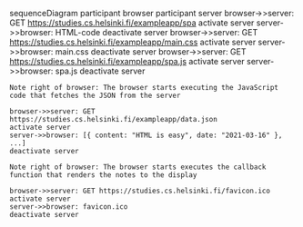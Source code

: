 sequenceDiagram
    participant browser
    participant server
    browser->>server: GET https://studies.cs.helsinki.fi/exampleapp/spa
    activate server
    server->>browser: HTML-code
    deactivate server
    browser->>server: GET https://studies.cs.helsinki.fi/exampleapp/main.css
    activate server
    server->>browser: main.css
    deactivate server
    browser->>server: GET https://studies.cs.helsinki.fi/exampleapp/spa.js
    activate server
    server->>browser: spa.js
    deactivate server

    Note right of browser: The browser starts executing the JavaScript code that fetches the JSON from the server

    browser->>server: GET https://studies.cs.helsinki.fi/exampleapp/data.json
    activate server
    server->>browser: [{ content: "HTML is easy", date: "2021-03-16" }, ...]
    deactivate server

    Note right of browser: The browser starts executes the callback function that renders the notes to the display

    browser->>server: GET https://studies.cs.helsinki.fi/favicon.ico
    activate server
    server->>browser: favicon.ico
    deactivate server

